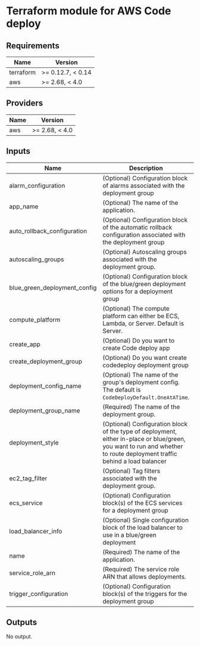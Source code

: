 # Terraform module for AWS Code deploy

<!-- BEGINNING OF PRE-COMMIT-TERRAFORM DOCS HOOK -->
## Requirements

| Name | Version |
|------|---------|
| terraform | >= 0.12.7, < 0.14 |
| aws | >= 2.68, < 4.0 |

## Providers

| Name | Version |
|------|---------|
| aws | >= 2.68, < 4.0 |

## Inputs

| Name | Description | Type | Default | Required |
|------|-------------|------|---------|:--------:|
| alarm\_configuration | (Optional) Configuration block of alarms associated with the deployment group | `any` | `{}` | no |
| app\_name | (Optional) The name of the application. | `string` | `""` | no |
| auto\_rollback\_configuration | (Optional) Configuration block of the automatic rollback configuration associated with the deployment group | `any` | `{}` | no |
| autoscaling\_groups | (Optional) Autoscaling groups associated with the deployment group. | `list(string)` | `[]` | no |
| blue\_green\_deployment\_config | (Optional) Configuration block of the blue/green deployment options for a deployment group | `any` | `{}` | no |
| compute\_platform | (Optional) The compute platform can either be ECS, Lambda, or Server. Default is Server. | `string` | `"Server"` | no |
| create\_app | (Optional) Do you want to create Code deploy app | `bool` | `true` | no |
| create\_deployment\_group | (Optional) Do you want create codedeploy deployment group | `bool` | `true` | no |
| deployment\_config\_name | (Optional) The name of the group's deployment config. The default is `CodeDeployDefault.OneAtATime`. | `string` | `"CodeDeployDefault.OneAtATime"` | no |
| deployment\_group\_name | (Required) The name of the deployment group. | `string` | n/a | yes |
| deployment\_style | (Optional) Configuration block of the type of deployment, either in-place or blue/green, you want to run and whether to route deployment traffic behind a load balancer | `any` | `{}` | no |
| ec2\_tag\_filter | (Optional) Tag filters associated with the deployment group. | `any` | `[]` | no |
| ecs\_service | (Optional) Configuration block(s) of the ECS services for a deployment group | `any` | `[]` | no |
| load\_balancer\_info | (Optional) Single configuration block of the load balancer to use in a blue/green deployment | `any` | `{}` | no |
| name | (Required) The name of the application. | `string` | n/a | yes |
| service\_role\_arn | (Required) The service role ARN that allows deployments. | `string` | n/a | yes |
| trigger\_configuration | (Optional) Configuration block(s) of the triggers for the deployment group | `any` | `[]` | no |

## Outputs

No output.

<!-- END OF PRE-COMMIT-TERRAFORM DOCS HOOK -->
